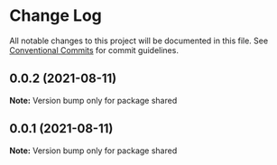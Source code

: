 # Change Log

All notable changes to this project will be documented in this file.
See [Conventional Commits](https://conventionalcommits.org) for commit guidelines.

## 0.0.2 (2021-08-11)

**Note:** Version bump only for package shared





## 0.0.1 (2021-08-11)

**Note:** Version bump only for package shared
